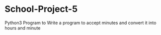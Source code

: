 # School-Project-5
Python3 Program to  Write a program to accept minutes and convert it into hours and minute

